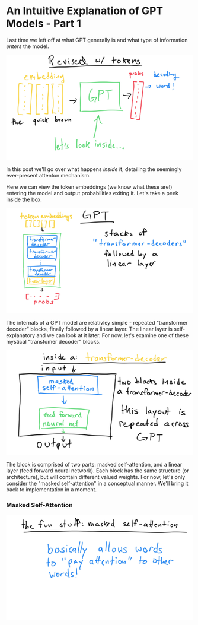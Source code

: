 # An Intuitive Explanation of GPT Models - Part 1

Last time we left off at what GPT generally is and what type of information *enters* the model.

![outside view](/assets/GPT/GPT_00028.jpg)

In this post we'll go over what happens *inside* it, detailing the seemingly ever-present attenton mechanism.

Here we can view the token embeddings (we know what these are!) entering the model and output probabilities exiting it. Let's take a peek inside the box.

![outside view](/assets/GPT/GPT_00029.jpg)

The internals of a GPT model are relativley simple - repeated "transformer decoder" blocks, finally followed by a linear layer. The linear layer is self-explanatory and we can look at it later. For now, let's examine one of these mystical "transfomer decoder" blocks.

![inside transfomer decoder](/assets/GPT/GPT_00031.jpg)

The block is comprised of two parts: masked self-attention, and a linear layer (feed forward neural network). Each block has the same structure (or architecture), but will contain different valued weights. For now, let's only consider the "masked self-attention" in a conceptual manner. We'll bring it back to implementation in a moment.

### Masked Self-Attention

![masked self-attention](/assets/GPT/GPT_00032.jpg)


